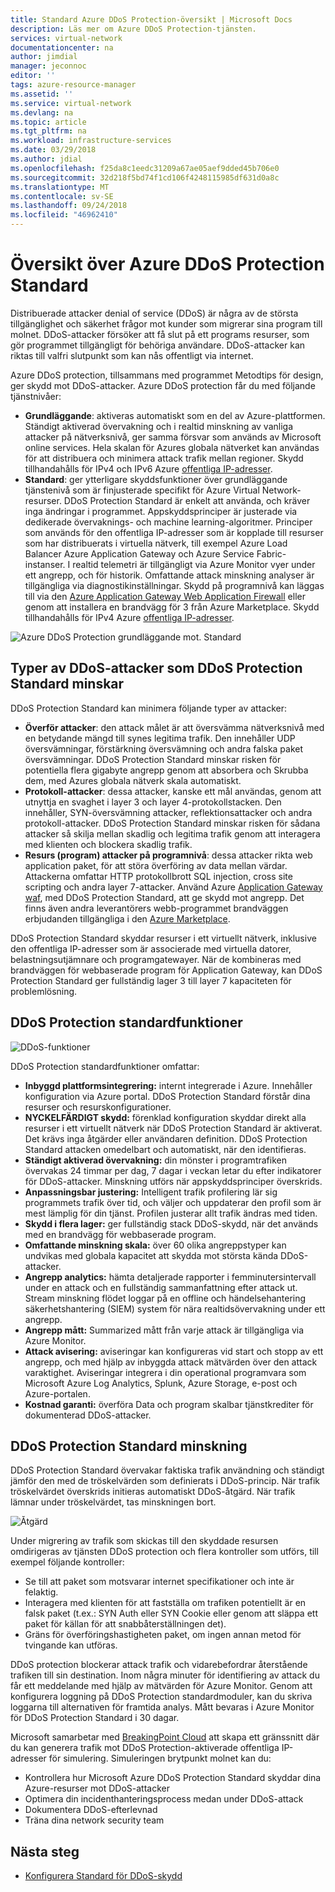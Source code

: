 ```yaml
---
title: Standard Azure DDoS Protection-översikt | Microsoft Docs
description: Läs mer om Azure DDoS Protection-tjänsten.
services: virtual-network
documentationcenter: na
author: jimdial
manager: jeconnoc
editor: ''
tags: azure-resource-manager
ms.assetid: ''
ms.service: virtual-network
ms.devlang: na
ms.topic: article
ms.tgt_pltfrm: na
ms.workload: infrastructure-services
ms.date: 03/29/2018
ms.author: jdial
ms.openlocfilehash: f25da8c1eedc31209a67ae05aef9dded45b706e0
ms.sourcegitcommit: 32d218f5bd74f1cd106f4248115985df631d0a8c
ms.translationtype: MT
ms.contentlocale: sv-SE
ms.lasthandoff: 09/24/2018
ms.locfileid: "46962410"
---
```

# <a name="azure-ddos-protection-standard-overview"></a>Översikt över Azure DDoS Protection Standard

Distribuerade attacker denial of service (DDoS) är några av de största tillgänglighet och säkerhet frågor mot kunder som migrerar sina program till molnet. DDoS-attacker försöker att få slut på ett programs resurser, som gör programmet tillgängligt för behöriga användare. DDoS-attacker kan riktas till valfri slutpunkt som kan nås offentligt via internet.

Azure DDoS protection, tillsammans med programmet Metodtips för design, ger skydd mot DDoS-attacker. Azure DDoS protection får du med följande tjänstnivåer:

- **Grundläggande**: aktiveras automatiskt som en del av Azure-plattformen. Ständigt aktiverad övervakning och i realtid minskning av vanliga attacker på nätverksnivå, ger samma försvar som används av Microsoft online services. Hela skalan för Azures globala nätverket kan användas för att distribuera och minimera attack trafik mellan regioner. Skydd tillhandahålls för IPv4 och IPv6 Azure [offentliga IP-adresser](virtual-network-public-ip-address.md).
- **Standard**: ger ytterligare skyddsfunktioner över grundläggande tjänstenivå som är finjusterade specifikt för Azure Virtual Network-resurser. DDoS Protection Standard är enkelt att använda, och kräver inga ändringar i programmet. Appskyddsprinciper är justerade via dedikerade övervaknings- och machine learning-algoritmer. Principer som används för den offentliga IP-adresser som är kopplade till resurser som har distribuerats i virtuella nätverk, till exempel Azure Load Balancer Azure Application Gateway och Azure Service Fabric-instanser. I realtid telemetri är tillgängligt via Azure Monitor vyer under ett angrepp, och för historik. Omfattande attack minskning analyser är tillgängliga via diagnostikinställningar. Skydd på programnivå kan läggas till via den [Azure Application Gateway Web Application Firewall](../application-gateway//application-gateway-web-application-firewall-overview.md?toc=%2fazure%2fvirtual-network%2ftoc.json) eller genom att installera en brandvägg för 3 från Azure Marketplace. Skydd tillhandahålls för IPv4 Azure [offentliga IP-adresser](virtual-network-public-ip-address.md).

![Azure DDoS Protection grundläggande mot. Standard](./media/ddos-protection-overview/ddoscomparison.png)

## <a name="types-of-ddos-attacks-that-ddos-protection-standard-mitigates"></a>Typer av DDoS-attacker som DDoS Protection Standard minskar

DDoS Protection Standard kan minimera följande typer av attacker:

- **Överför attacker**: den attack målet är att översvämma nätverksnivå med en betydande mängd till synes legitima trafik. Den innehåller UDP översvämningar, förstärkning översvämning och andra falska paket översvämningar. DDoS Protection Standard minskar risken för potentiella flera gigabyte angrepp genom att absorbera och Skrubba dem, med Azures globala nätverk skala automatiskt.
- **Protokoll-attacker**: dessa attacker, kanske ett mål användas, genom att utnyttja en svaghet i layer 3 och layer 4-protokollstacken. Den innehåller, SYN-översvämning attacker, reflektionsattacker och andra protokoll-attacker. DDoS Protection Standard minskar risken för sådana attacker så skilja mellan skadlig och legitima trafik genom att interagera med klienten och blockera skadlig trafik. 
- **Resurs (program) attacker på programnivå**: dessa attacker rikta web application paket, för att störa överföring av data mellan värdar. Attackerna omfattar HTTP protokollbrott SQL injection, cross site scripting och andra layer 7-attacker. Använd Azure [Application Gateway waf](../application-gateway/application-gateway-web-application-firewall-overview.md?toc=%2fazure%2fvirtual-network%2ftoc.json), med DDoS Protection Standard, att ge skydd mot angrepp. Det finns även andra leverantörers webb-programmet brandväggen erbjudanden tillgängliga i den [Azure Marketplace](https://azuremarketplace.microsoft.com/marketplace/apps?page=1&search=web%20application%20firewall).

DDoS Protection Standard skyddar resurser i ett virtuellt nätverk, inklusive den offentliga IP-adresser som är associerade med virtuella datorer, belastningsutjämnare och programgatewayer. När de kombineras med brandväggen för webbaserade program för Application Gateway, kan DDoS Protection Standard ger fullständig lager 3 till layer 7 kapaciteten för problemlösning.

## <a name="ddos-protection-standard-features"></a>DDoS Protection standardfunktioner

![DDoS-funktioner](./media/ddos-protection-overview/ddosfeatures.png)

DDoS Protection standardfunktioner omfattar:

- **Inbyggd plattformsintegrering:** internt integrerade i Azure. Innehåller konfiguration via Azure portal. DDoS Protection Standard förstår dina resurser och resurskonfigurationer.
- **NYCKELFÄRDIGT skydd:** förenklad konfiguration skyddar direkt alla resurser i ett virtuellt nätverk när DDoS Protection Standard är aktiverat. Det krävs inga åtgärder eller användaren definition. DDoS Protection Standard attacken omedelbart och automatiskt, när den identifieras.
- **Ständigt aktiverad övervakning:** din mönster i programtrafiken övervakas 24 timmar per dag, 7 dagar i veckan letar du efter indikatorer för DDoS-attacker. Minskning utförs när appskyddsprinciper överskrids.
- **Anpassningsbar justering:** Intelligent trafik profilering lär sig programmets trafik över tid, och väljer och uppdaterar den profil som är mest lämplig för din tjänst. Profilen justerar allt trafik ändras med tiden.
- **Skydd i flera lager:** ger fullständig stack DDoS-skydd, när det används med en brandvägg för webbaserade program.
- **Omfattande minskning skala:** över 60 olika angreppstyper kan undvikas med globala kapacitet att skydda mot största kända DDoS-attacker.
- **Angrepp analytics:** hämta detaljerade rapporter i femminutersintervall under en attack och en fullständig sammanfattning efter attack ut. Stream minskning flödet loggar på en offline och händelsehantering säkerhetshantering (SIEM) system för nära realtidsövervakning under ett angrepp.
- **Angrepp mått:** Summarized mått från varje attack är tillgängliga via Azure Monitor.
- **Attack avisering:** aviseringar kan konfigureras vid start och stopp av ett angrepp, och med hjälp av inbyggda attack mätvärden över den attack varaktighet. Aviseringar integrera i din operational programvara som Microsoft Azure Log Analytics, Splunk, Azure Storage, e-post och Azure-portalen.
- **Kostnad garanti:** överföra Data och program skalbar tjänstkrediter för dokumenterad DDoS-attacker.

## <a name="ddos-protection-standard-mitigation"></a>DDoS Protection Standard minskning

DDoS Protection Standard övervakar faktiska trafik användning och ständigt jämför den med de tröskelvärden som definierats i DDoS-princip. När trafik tröskelvärdet överskrids initieras automatiskt DDoS-åtgärd. När trafik lämnar under tröskelvärdet, tas minskningen bort.

![Åtgärd](./media/ddos-protection-overview/mitigation.png)

Under migrering av trafik som skickas till den skyddade resursen omdirigeras av tjänsten DDoS protection och flera kontroller som utförs, till exempel följande kontroller:

- Se till att paket som motsvarar internet specifikationer och inte är felaktig.
- Interagera med klienten för att fastställa om trafiken potentiellt är en falsk paket (t.ex.: SYN Auth eller SYN Cookie eller genom att släppa ett paket för källan för att snabbåterställningen det).
- Gräns för överföringshastigheten paket, om ingen annan metod för tvingande kan utföras.

DDoS protection blockerar attack trafik och vidarebefordrar återstående trafiken till sin destination. Inom några minuter för identifiering av attack du får ett meddelande med hjälp av mätvärden för Azure Monitor. Genom att konfigurera loggning på DDoS Protection standardmoduler, kan du skriva loggarna till alternativen för framtida analys. Mått bevaras i Azure Monitor för DDoS Protection Standard i 30 dagar.

Microsoft samarbetar med [BreakingPoint Cloud](https://www.ixiacom.com/products/breakingpoint-cloud) att skapa ett gränssnitt där du kan generera trafik mot DDoS Protection-aktiverade offentliga IP-adresser för simulering. Simuleringen brytpunkt molnet kan du:

- Kontrollera hur Microsoft Azure DDoS Protection Standard skyddar dina Azure-resurser mot DDoS-attacker
- Optimera din incidenthanteringsprocess medan under DDoS-attack
- Dokumentera DDoS-efterlevnad
- Träna dina network security team

## <a name="next-steps"></a>Nästa steg

- [Konfigurera Standard för DDoS-skydd](manage-ddos-protection.md)
